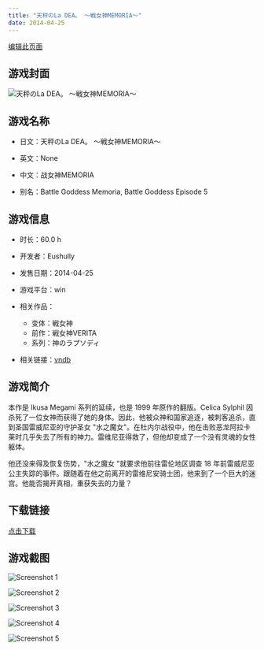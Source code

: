 ```yaml
---
title: "天秤のLa DEA。 ～戦女神MEMORIA～"
date: 2014-04-25
---
```

[编辑此页面](https://github.com/ACG-3/ADV3-source/blob/main/source/_posts/%E5%A4%A9%E7%A7%A4%E3%81%AELa%20DEA%E3%80%82%20%EF%BD%9E%E6%88%A6%E5%A5%B3%E7%A5%9EMEMORIA%EF%BD%9E.md)

## 游戏封面

![天秤のLa DEA。 ～戦女神MEMORIA～](https%3A//pan.timero.xyz/onedrive/img_lib_001/%E5%A4%A9%E7%A7%A4%E3%81%AELa%20DEA%E3%80%82%20%EF%BD%9E%E6%88%A6%E5%A5%B3%E7%A5%9EMEMORIA%EF%BD%9E_cover.avif)


## 游戏名称

- 日文：天秤のLa DEA。 ～戦女神MEMORIA～
- 英文：None
- 中文：战女神MEMORIA

- 别名：Battle Goddess Memoria, Battle Goddess Episode 5


## 游戏信息

- 时长：60.0 h
- 开发者：Eushully
- 发售日期：2014-04-25
- 游戏平台：win
- 相关作品：
   - 变体：戦女神
   - 前作：戦女神VERITA
   - 系列：神のラプソディ

- 相关链接：[vndb](https://vndb.org/v13999)


## 游戏简介

本作是 Ikusa Megami 系列的延续，也是 1999 年原作的翻版。Celica Sylphil 因杀死了一位女神而获得了她的身体。因此，他被众神和国家追逐，被刺客追杀，直到圣国雷威尼亚的守护圣女 "水之魔女"。在杜内尔战役中，他在击败恶龙阿拉卡莱时几乎失去了所有的神力。雷维尼亚得救了，但他却变成了一个没有灵魂的女性躯体。

他还没来得及恢复伤势，"水之魔女 "就要求他前往雷伦地区调查 18 年前雷威尼亚公主失踪的事件。跟随着在他之前离开的雷维尼安骑士团，他来到了一个巨大的迷宫。他能否揭开真相，重获失去的力量？




## 下载链接

[点击下载](https://pan.timero.xyz/onedrive/adv_lib_001/%E5%A4%A9%E7%A7%A4%E3%81%AELa%20DEA%E3%80%82%20%EF%BD%9E%E6%88%A6%E5%A5%B3%E7%A5%9EMEMORIA%EF%BD%9E)


## 游戏截图


![Screenshot 1](https%3A//pan.timero.xyz/onedrive/img_lib_001/%E5%A4%A9%E7%A7%A4%E3%81%AELa%20DEA%E3%80%82%20%EF%BD%9E%E6%88%A6%E5%A5%B3%E7%A5%9EMEMORIA%EF%BD%9E_Screenshot_1.avif)

![Screenshot 2](https%3A//pan.timero.xyz/onedrive/img_lib_001/%E5%A4%A9%E7%A7%A4%E3%81%AELa%20DEA%E3%80%82%20%EF%BD%9E%E6%88%A6%E5%A5%B3%E7%A5%9EMEMORIA%EF%BD%9E_Screenshot_2.avif)

![Screenshot 3](https%3A//pan.timero.xyz/onedrive/img_lib_001/%E5%A4%A9%E7%A7%A4%E3%81%AELa%20DEA%E3%80%82%20%EF%BD%9E%E6%88%A6%E5%A5%B3%E7%A5%9EMEMORIA%EF%BD%9E_Screenshot_3.avif)

![Screenshot 4](https%3A//pan.timero.xyz/onedrive/img_lib_001/%E5%A4%A9%E7%A7%A4%E3%81%AELa%20DEA%E3%80%82%20%EF%BD%9E%E6%88%A6%E5%A5%B3%E7%A5%9EMEMORIA%EF%BD%9E_Screenshot_4.avif)

![Screenshot 5](https%3A//pan.timero.xyz/onedrive/img_lib_001/%E5%A4%A9%E7%A7%A4%E3%81%AELa%20DEA%E3%80%82%20%EF%BD%9E%E6%88%A6%E5%A5%B3%E7%A5%9EMEMORIA%EF%BD%9E_Screenshot_5.avif)

